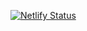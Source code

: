 [![Netlify Status](https://api.netlify.com/api/v1/badges/6f9cf167-1807-4a9f-b8ee-d4d258bdaeff/deploy-status)](https://app.netlify.com/sites/uscongresslist/deploys)
